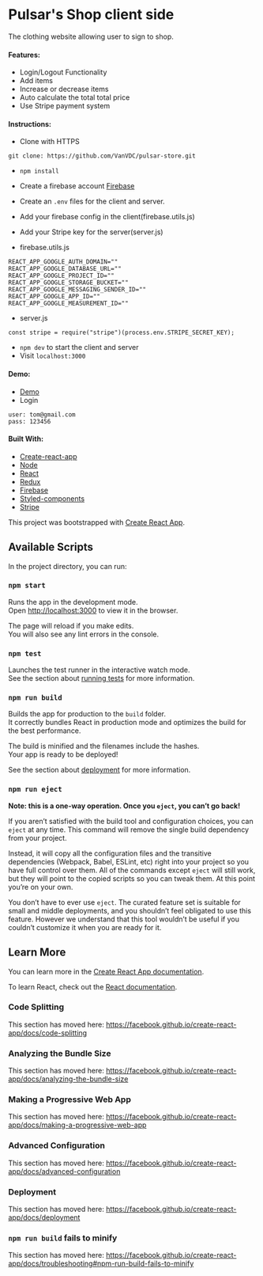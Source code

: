 # Pulsar's Shop client side

The clothing website allowing user to sign to shop.

#### Features:

- Login/Logout Functionality
- Add items
  <!-- ![Create new student](./public/createStudent.gif) -->
- Increase or decrease items
  <!-- ![Create Invoice](./public/createInvoice.gif) -->
  <!-- ![Remove items](./public/remove.gif) -->
- Auto calculate the total total price
  <!-- ![PDF](./public/pdf.gif) -->
- Use Stripe payment system

#### Instructions:

- Clone with HTTPS

```
git clone: https://github.com/VanVDC/pulsar-store.git
```

- `npm install`
- Create a firebase account [Firebase](https://firebase.google.com/)
- Create an `.env` files for the client and server.
- Add your firebase config in the client(firebase.utils.js)
- Add your Stripe key for the server(server.js)

- firebase.utils.js

```
REACT_APP_GOOGLE_AUTH_DOMAIN=""
REACT_APP_GOOGLE_DATABASE_URL=""
REACT_APP_GOOGLE_PROJECT_ID=""
REACT_APP_GOOGLE_STORAGE_BUCKET=""
REACT_APP_GOOGLE_MESSAGING_SENDER_ID=""
REACT_APP_GOOGLE_APP_ID=""
REACT_APP_GOOGLE_MEASUREMENT_ID=""
```

- server.js

```
const stripe = require("stripe")(process.env.STRIPE_SECRET_KEY);
```

- `npm dev` to start the client and server
- Visit `localhost:3000`

#### Demo:

- [Demo](pulsar-live.herokuapp.com/)
- Login

```
user: tom@gmail.com
pass: 123456
```

#### Built With:

- [Create-react-app](https://github.com/facebook/create-react-app)
- [Node](https://nodejs.org/en/)
- [React](https://github.com/facebook/react/)
- [Redux](https://github.com/reactjs/redux)
- [Firebase](https://firebase.google.com/)
- [Styled-components](https://github.com/styled-components/styled-components)
- [Stripe](https://github.com/stripe/stripe-node)

This project was bootstrapped with [Create React App](https://github.com/facebook/create-react-app).

## Available Scripts

In the project directory, you can run:

### `npm start`

Runs the app in the development mode.<br />
Open [http://localhost:3000](http://localhost:3000) to view it in the browser.

The page will reload if you make edits.<br />
You will also see any lint errors in the console.

### `npm test`

Launches the test runner in the interactive watch mode.<br />
See the section about [running tests](https://facebook.github.io/create-react-app/docs/running-tests) for more information.

### `npm run build`

Builds the app for production to the `build` folder.<br />
It correctly bundles React in production mode and optimizes the build for the best performance.

The build is minified and the filenames include the hashes.<br />
Your app is ready to be deployed!

See the section about [deployment](https://facebook.github.io/create-react-app/docs/deployment) for more information.

### `npm run eject`

**Note: this is a one-way operation. Once you `eject`, you can’t go back!**

If you aren’t satisfied with the build tool and configuration choices, you can `eject` at any time. This command will remove the single build dependency from your project.

Instead, it will copy all the configuration files and the transitive dependencies (Webpack, Babel, ESLint, etc) right into your project so you have full control over them. All of the commands except `eject` will still work, but they will point to the copied scripts so you can tweak them. At this point you’re on your own.

You don’t have to ever use `eject`. The curated feature set is suitable for small and middle deployments, and you shouldn’t feel obligated to use this feature. However we understand that this tool wouldn’t be useful if you couldn’t customize it when you are ready for it.

## Learn More

You can learn more in the [Create React App documentation](https://facebook.github.io/create-react-app/docs/getting-started).

To learn React, check out the [React documentation](https://reactjs.org/).

### Code Splitting

This section has moved here: https://facebook.github.io/create-react-app/docs/code-splitting

### Analyzing the Bundle Size

This section has moved here: https://facebook.github.io/create-react-app/docs/analyzing-the-bundle-size

### Making a Progressive Web App

This section has moved here: https://facebook.github.io/create-react-app/docs/making-a-progressive-web-app

### Advanced Configuration

This section has moved here: https://facebook.github.io/create-react-app/docs/advanced-configuration

### Deployment

This section has moved here: https://facebook.github.io/create-react-app/docs/deployment

### `npm run build` fails to minify

This section has moved here: https://facebook.github.io/create-react-app/docs/troubleshooting#npm-run-build-fails-to-minify
